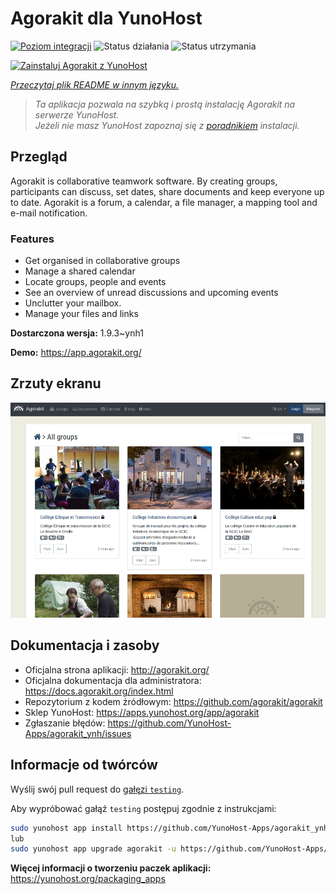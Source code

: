 <!--
To README zostało automatycznie wygenerowane przez <https://github.com/YunoHost/apps/tree/master/tools/readme_generator>
Nie powinno być ono edytowane ręcznie.
-->

# Agorakit dla YunoHost

[![Poziom integracji](https://apps.yunohost.org/badge/integration/agorakit)](https://ci-apps.yunohost.org/ci/apps/agorakit/)
![Status działania](https://apps.yunohost.org/badge/state/agorakit)
![Status utrzymania](https://apps.yunohost.org/badge/maintained/agorakit)

[![Zainstaluj Agorakit z YunoHost](https://install-app.yunohost.org/install-with-yunohost.svg)](https://install-app.yunohost.org/?app=agorakit)

*[Przeczytaj plik README w innym języku.](./ALL_README.md)*

> *Ta aplikacja pozwala na szybką i prostą instalację Agorakit na serwerze YunoHost.*  
> *Jeżeli nie masz YunoHost zapoznaj się z [poradnikiem](https://yunohost.org/install) instalacji.*

## Przegląd

Agorakit is collaborative teamwork software. By creating groups, participants can discuss, set dates, share documents and keep everyone up to date. Agorakit is a forum, a calendar, a file manager, a mapping tool and e-mail notification.

### Features

- Get organised in collaborative groups
- Manage a shared calendar
- Locate groups, people and events
- See an overview of unread discussions and upcoming events 
- Unclutter your mailbox. 
- Manage your files and links 

**Dostarczona wersja:** 1.9.3~ynh1

**Demo:** <https://app.agorakit.org/>

## Zrzuty ekranu

![Zrzut ekranu z Agorakit](./doc/screenshots/screenshot.png)

## Dokumentacja i zasoby

- Oficjalna strona aplikacji: <http://agorakit.org/>
- Oficjalna dokumentacja dla administratora: <https://docs.agorakit.org/index.html>
- Repozytorium z kodem źródłowym: <https://github.com/agorakit/agorakit>
- Sklep YunoHost: <https://apps.yunohost.org/app/agorakit>
- Zgłaszanie błędów: <https://github.com/YunoHost-Apps/agorakit_ynh/issues>

## Informacje od twórców

Wyślij swój pull request do [gałęzi `testing`](https://github.com/YunoHost-Apps/agorakit_ynh/tree/testing).

Aby wypróbować gałąź `testing` postępuj zgodnie z instrukcjami:

```bash
sudo yunohost app install https://github.com/YunoHost-Apps/agorakit_ynh/tree/testing --debug
lub
sudo yunohost app upgrade agorakit -u https://github.com/YunoHost-Apps/agorakit_ynh/tree/testing --debug
```

**Więcej informacji o tworzeniu paczek aplikacji:** <https://yunohost.org/packaging_apps>
